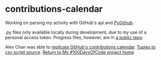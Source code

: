 # contributions-calendar
Working on parsing my activity with GitHub's api and [PyGithub](https://pygithub.readthedocs.io/en/latest/github_objects/StatsCommitActivity.html).

.py files only available locally during development, due to my use of a personal access token.
Progress files, however, are in [a public repo](https://github.com/mUtterberg/contributions-calendar).

Alex Chan was able to [replicate GitHub's contributions calendar](https://github.com/alexwlchan/contributions-graph).
[Tuples to csv script source](https://gist.github.com/agoops/dd3ec3821438b695f7c462877a0fbeb4).
[Return to My #100DaysOfCode project home](https://mutterberg.github.io/)
